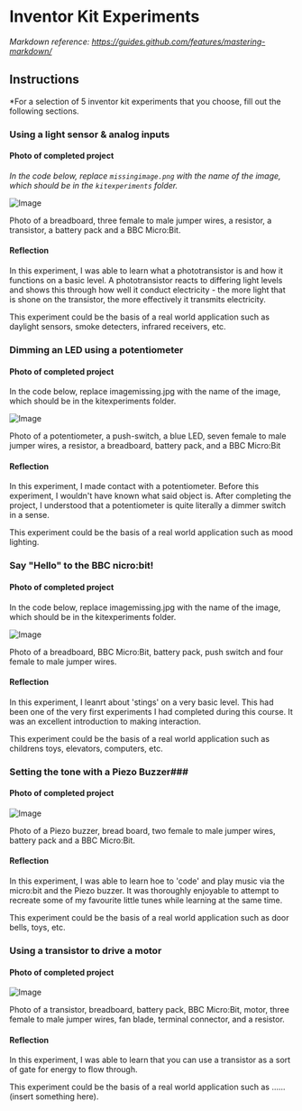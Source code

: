 # Inventor Kit Experiments

*Markdown reference: https://guides.github.com/features/mastering-markdown/*

## Instructions ##

*For a selection of 5 inventor kit experiments that you choose, fill out the following sections.

### Using a light sensor & analog inputs ###

#### Photo of completed project ####
*In the code below, replace `missingimage.png` with the name of the image, which should be in the `kitexperiments` folder.*

![Image](Snapchat-1892478466.jpg)

Photo of a breadboard, three female to male jumper wires, a resistor, a transistor, a battery pack and a BBC Micro:Bit. 

#### Reflection ####

In this experiment, I was able to learn what a phototransistor is and how it functions on a basic level. A phototransistor reacts to differing light levels and shows this through how well it conduct electricity - the more light that is shone on the transistor, the more effectively it transmits electricity. 

This experiment could be the basis of a real world application such as daylight sensors, smoke detecters, infrared receivers, etc. 

### Dimming an LED using a potentiometer ###

#### Photo of completed project ####
In the code below, replace imagemissing.jpg with the name of the image, which should be in the kitexperiments folder.

![Image](Snapchat-1756462595.jpg)

Photo of a potentiometer, a push-switch, a blue LED, seven female to male jumper wires, a resistor, a breadboard, battery pack, and a BBC Micro:Bit

#### Reflection ####

In this experiment, I made contact with a potentiometer. Before this experiment, I wouldn't have known what said object is. After completing the project, I understood that a potentiometer is quite literally a dimmer switch in a sense. 

This experiment could be the basis of a real world application such as mood lighting.

### Say "Hello" to the BBC nicro:bit! ###

#### Photo of completed project ####
In the code below, replace imagemissing.jpg with the name of the image, which should be in the kitexperiments folder.

![Image](Snapchat-1284777711.jpg)

Photo of a breadboard, BBC Micro:Bit, battery pack, push switch and four female to male jumper wires. 

#### Reflection ####

In this experiment, I leanrt about 'stings' on a very basic level. This had been one of the very first experiments I had completed during this course. It was an excellent introduction to making interaction.

This experiment could be the basis of a real world application such as childrens toys, elevators, computers, etc. 

### Setting the tone with a Piezo Buzzer###


#### Photo of completed project ####


![Image](Snapchat-2109834186.jpg)

Photo of a Piezo buzzer, bread board, two female to male jumper wires, battery pack and a BBC Micro:Bit.

#### Reflection ####

In this experiment, I was able to learn hoe to 'code' and play music via the micro:bit and the Piezo buzzer. It was thoroughly enjoyable to attempt to recreate some of my favourite little tunes while learning at the same time. 

This experiment could be the basis of a real world application such as door bells, toys, etc. 

### Using a transistor to drive a motor ###

#### Photo of completed project ####

![Image](Snapchat-11707499.jpg)

Photo of a transistor, breadboard, battery pack, BBC Micro:Bit, motor, three female to male jumper wires, fan blade, terminal connector, and a resistor. 

#### Reflection ####

In this experiment, I was able to learn that you can use a transistor as a sort of gate for energy to flow through. 

This experiment could be the basis of a real world application such as ......(insert something here).

